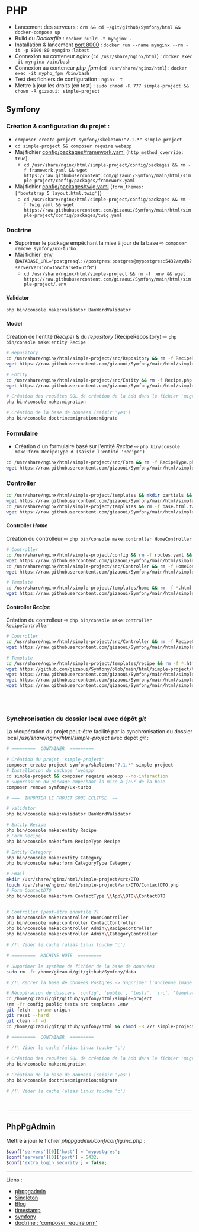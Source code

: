 # PHP

- Lancement des serveurs : `drm && cd ~/git/github/Symfony/html && docker-compose up`
- Build du *Dockerfile* : `docker build -t mynginx .`
- Installation & lancement [port 8000](localhost:8000) : `docker run --name mynginx --rm -it -p 8000:80 mynginx:latest`
- Connexion au conteneur *nginx* (`cd /usr/share/nginx/html`) : `docker exec -it mynginx /bin/bash`
- Connexion au conteneur *php_fpm* (`cd /usr/share/nginx/html`) : `docker exec -it myphp_fpm /bin/bash`
- Test des fichiers de configuration : `nginx -t`
- Mettre à jour les droits (en test) : `sudo chmod -R 777 simple-project && chown -R gizaoui: simple-project`

## Symfony

### Création & configuration du projet :
- `composer create-project symfony/skeleton:"7.1.*" simple-project`
- `cd simple-project && composer require webapp`
- Màj fichier [config/packages/framework.yaml](https://github.com/gizaoui/Symfony/blob/main/html/simple-project/config/packages/framework.yaml) (`http_method_override: true`)
	- `cd /usr/share/nginx/html/simple-project/config/packages && rm -f framework.yaml && wget https://raw.githubusercontent.com/gizaoui/Symfony/main/html/simple-project/config/packages/framework.yaml`
- Màj fichier [config/packages/twig.yaml](https://github.com/gizaoui/Symfony/blob/main/html/simple-project/config/packages/twig.yaml) (`form_themes: ['bootstrap_5_layout.html.twig']`)
	- `cd /usr/share/nginx/html/simple-project/config/packages && rm -f twig.yaml && wget https://raw.githubusercontent.com/gizaoui/Symfony/main/html/simple-project/config/packages/twig.yaml`

### Doctrine

- Supprimer le package empêchant la mise à jour de la base &#8680; `composer remove symfony/ux-turbo`
- Màj fichier [.env](https://github.com/gizaoui/Symfony/blob/main/html/simple-project/.env) (`DATABASE_URL="postgresql://postgres:postgres@mypostgres:5432/mydb?serverVersion=15&charset=utf8"`)
	- `cd /usr/share/nginx/html/simple-project && rm -f .env && wget https://raw.githubusercontent.com/gizaoui/Symfony/main/html/simple-project/.env`

#### Validator

```bash
php bin/console make:validator BanWordValidator
```


#### Model

Création de l'entité (*Recipe*) & du *repository* (RecipeRepository) &#8680; `php bin/console make:entity Recipe`

```bash
# Repository
cd /usr/share/nginx/html/simple-project/src/Repository && rm -f RecipeRepository.php && \
wget https://raw.githubusercontent.com/gizaoui/Symfony/main/html/simple-project/src/Repository/RecipeRepository.php && \

# Entity
cd /usr/share/nginx/html/simple-project/src/Entity && rm -f Recipe.php && \
wget https://raw.githubusercontent.com/gizaoui/Symfony/main/html/simple-project/src/Entity/Recipe.php

# Création des requêtes SQL de création de la bdd dans le fichier 'migrations/Version[Date][Id].php'
php bin/console make:migration

# Création de la base de données (saisir 'yes')
php bin/console doctrine:migration:migrate
```


### Formulaire

- Création d'un formulaire basé sur l'entité *Recipe* &#8680; `php bin/console make:form RecipeType # (saisir l'entité 'Recipe')`

```bash
cd /usr/share/nginx/html/simple-project/src/Form && rm -f RecipeType.php && \
wget https://raw.githubusercontent.com/gizaoui/Symfony/main/html/simple-project/src/Form/RecipeType.php
```

### Controller

```bash
cd /usr/share/nginx/html/simple-project/templates && mkdir partials && cd partials && \
wget https://raw.githubusercontent.com/gizaoui/Symfony/main/html/simple-project/templates/partials/flash.html.twig && \
cd /usr/share/nginx/html/simple-project/templates && rm -f base.html.twig && \
wget https://raw.githubusercontent.com/gizaoui/Symfony/main/html/simple-project/templates/base.html.twig`
```

#### Controller *Home*

Création du controlleur &#8680; `php bin/console make:controller HomeController`

```bash
# Controller
cd /usr/share/nginx/html/simple-project/config && rm -f routes.yaml && \
wget https://raw.githubusercontent.com/gizaoui/Symfony/main/html/simple-project/config/routes.yaml && \
cd /usr/share/nginx/html/simple-project/src/Controller && rm -f HomeController.php && \
wget https://raw.githubusercontent.com/gizaoui/Symfony/main/html/simple-project/src/Controller/HomeController.php

# Template
cd /usr/share/nginx/html/simple-project/templates/home && rm -f *.html.* && \
wget https://raw.githubusercontent.com/gizaoui/Symfony/main/html/simple-project/templates/home/index.html.twig
```

#### Controller *Recipe*

Création du controlleur &#8680; `php bin/console make:controller RecipeController`

```bash
# Controller
cd /usr/share/nginx/html/simple-project/src/Controller && rm -f RecipeController.php && \
wget https://raw.githubusercontent.com/gizaoui/Symfony/main/html/simple-project/src/Controller/RecipeController.php

# Template
cd /usr/share/nginx/html/simple-project/templates/recipe && rm -f *.html.* && \
wget https://github.com/gizaoui/Symfony/blob/main/html/simple-project/templates/recipe/index.html.twig && \
wget https://raw.githubusercontent.com/gizaoui/Symfony/main/html/simple-project/templates/recipe/create.html.twig && \
wget https://raw.githubusercontent.com/gizaoui/Symfony/main/html/simple-project/templates/recipe/edit.html.twig && \
wget https://raw.githubusercontent.com/gizaoui/Symfony/main/html/simple-project/templates/recipe/show.html.twig
```

<br><br>

### Synchronisation du dossier local avec dépôt *git*

La récupération du projet peut-être facilité par la synchronisation du dossier local */usr/share/nginx/html/simple-project* avec dépôt *git* :

```bash
# =========  CONTAINER  =========

# Création du projet 'simple-project'
composer create-project symfony/skeleton:"7.1.*" simple-project
# Installation du package 'webapp'
cd simple-project && composer require webapp --no-interaction
# Suppression du package empêchant la mise à jour de la base
composer remove symfony/ux-turbo

# ===  IMPORTER LE PROJET SOUS ECLIPSE  ==

# Validator
php bin/console make:validator BanWordValidator

# Entity Recipe
php bin/console make:entity Recipe
# Form Recipe
php bin/console make:form RecipeType Recipe

# Entity Category
php bin/console make:entity Category
php bin/console make:form CategoryType Category

# Email
mkdir /usr/share/nginx/html/simple-project/src/DTO
touch /usr/share/nginx/html/simple-project/src/DTO/ContactDTO.php
# Form ContactDTO
php bin/console make:form ContactType \\App\\DTO\\ContactDTO


# Controller (peut-être innutile ?)
php bin/console make:controller HomeController
php bin/console make:controller ContactController
php bin/console make:controller Admin\\RecipeController
php bin/console make:controller Admin\\CategoryController

# /!\ Vider le cache (alias Linux touche 'c')

# =========  MACHINE HÔTE  =========

# Supprimer le système de fichier de la base de donnnées
sudo rm -fr /home/gizaoui/git/github/Symfony/data

# /!\ Recrer la base de données Postgres -> Supprimer l'ancienne image Docker et redémarrer le 'container'

# Récupération de dossiers 'config', 'public', 'tests', 'src', 'templates' et fichier '.env'
cd /home/gizaoui/git/github/Symfony/html/simple-project
\rm -fr config public tests src templates .env
git fetch --prune origin
git reset --hard
git clean -f -d
cd /home/gizaoui/git/github/Symfony/html && chmod -R 777 simple-project

# =========  CONTAINER  =========

# /!\ Vider le cache (alias Linux touche 'c')

# Création des requêtes SQL de création de la bdd dans le fichier 'migrations/Version[Date][Id].php'
php bin/console make:migration

# Création de la base de données (saisir 'yes')
php bin/console doctrine:migration:migrate

# /!\ Vider le cache (alias Linux touche 'c')
```

<br><hr>

## PhpPgAdmin

Mettre à jour le fichier *phppgadmin/conf/config.inc.php* :

```php
$conf['servers'][0]['host'] = 'mypostgres';
$conf['servers'][0]['port'] = 5432;
$conf['extra_login_security'] = false;
```

---

Liens :

- [phppgadmin](http://localhost:8000/phppgadmin/)
- [Singleton](http://localhost:8000/Pattern/Singleton/index.php)
- [Blog](http://localhost:8000/Blog/public/index.php)
- [timestamp](https://www.commandprompt.com/education/how-to-insert-a-timestamp-into-a-postgresql-table/)
- [symfony](https://dev.to/eelcoverbrugge/starting-a-new-symfony-project-on-linux-2amh)
- [doctrine : 'composer require orm'](https://zestedesavoir.com/tutoriels/1713/doctrine-2-a-lassaut-de-lorm-phare-de-php/les-bases-de-doctrine-2/sauvegarder-des-entites-grace-a-doctrine/)

